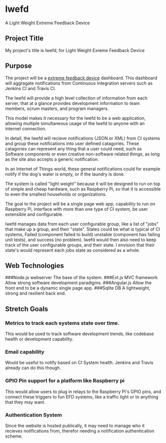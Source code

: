 # lwefd
A Light Weight Extreme Feedback Device

## Project Title
My project's title is lwefd, for Light Weight Exreme Feedback Device


## Purpose
The project will be a <a href='https://en.wikipedia.org/wiki/extreme_programming'>
extreme feedback device</a> dashboard. This dashboard will aggragate notifications
from Continuous Integration servers such as Jenkins CI and Travis CI. 

The lwefd will provide a high level collection of information from each server, that 
at a glance provides development information to team members, scrum masters, and 
program managers. 

This model makes it necessary for the lwefd to be a web application, allowing
multiple simultaneous usage of the lwefd to anyone with an internet connection.

In detail, the lwefd will recieve notifications (JSON or XML) from CI systems and group these 
notifications into user defined catagories. These catagories can represent any 
thing that a user could need, such as Software components or even creative 
non-software related things, as long as the site also accepts a generic notification.

In an Internet of Things world, these general notifications could for example
notify if the dog's water is empty, or if the laundry is done. 

The system is called "light weight" because it will be designed to run on top of
simple and cheap hardware, such as Raspberry Pi, so that it is accessible to even
the smallest households or organizations. 

The goal to the project will be a single page web app, capability to run on Raspberry 
Pi, interface with more than one type of CI system, be user extensible and configurable.

lwefd manages data from each user configurable group, like a list of "jobs" that make up a 
group, and their "state". States could be what is typical of CI systems, Failed (component
failed to build) unstable (component has failing unit tests), and success (no problem). 
lwefd would then also need to keep track of the user configurable groups, and their state.
I envision that their state's would represent each jobs state as considered as a whole. 

## Web Technologies

###Node.js webserver
The base of the system.
###Ext.js MVC framework
Allow strong software development paradigms.
###Angular.js
Allow the front end to be a dynamic single page app.
###Sqlite DB
A lightweight, strong and resilient back end.


## Stretch Goals

### Metrics to track each systems state over time. 
This would be used to track software development trends, like codebase health
or development capability. 

### Email capability
Would be useful to notify based on CI System health. Jenkins and Travis already can
do this though.

### GPIO Pin support for a platform like Raspberry pi
This would allow users to plug in relays to the Raspberry Pi's GPIO pins, 
and connect these triggers to fun EFD systems, like a traffic light or 
to anything that they may want. 

### Authentication System
Since the website is hosted publically, it may need to manage who it recieves notifications
from, therefor needing a notification authentication scheme.

